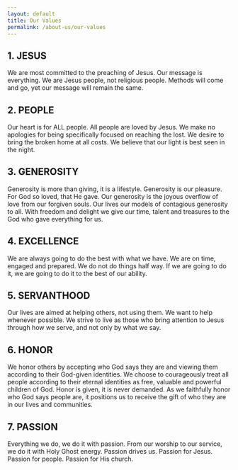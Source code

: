 ```yaml
---
layout: default
title: Our Values
permalink: /about-us/our-values
---
```


## 1. JESUS
We are most committed to the preaching of Jesus. Our message is everything. We are Jesus people, not religious people. Methods will come and go, yet our message will remain the same.

## 2. PEOPLE
Our heart is for ALL people. All people are loved by Jesus. We make no apologies for being specifically focused on reaching the lost. We desire to bring the broken home at all costs. We believe that our light is best seen in the night.

## 3. GENEROSITY
Generosity is more than giving, it is a lifestyle. Generosity is our pleasure. For God so loved, that He gave. Our generosity is the joyous overflow of love from our forgiven souls. Our lives our models of contagious generosity to all. With freedom and delight we give our time, talent and treasures to the God who gave everything for us.

## 4. EXCELLENCE
We are always going to do the best with what we have. We are on time, engaged and prepared. We do not do things half way. If we are going to do it, we are going to do it to the best of our ability.

## 5. SERVANTHOOD
Our lives are aimed at helping others, not using them. We want to help whenever possible. We strive to live as those who bring attention to Jesus through how we serve, and not only by what we say.

## 6. HONOR
We honor others by accepting who God says they are and viewing them according to their God-given identities.  We choose to courageously treat all people according to their eternal identities as free, valuable and powerful children of God.  Honor is given, it is never demanded. As we faithfully  honor who God says people are, it positions us to receive the gift of who they are in our lives and communities.

## 7. PASSION
Everything we do, we do it with passion. From our worship to our service, we do it with Holy Ghost energy. Passion drives us. Passion for Jesus. Passion for people. Passion for His church.